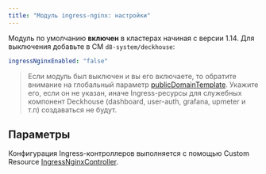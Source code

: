 ```yaml
---
title: "Модуль ingress-nginx: настройки"
---
```


Модуль по умолчанию **включен** в кластерах начиная с версии 1.14. Для выключения добавьте в CM `d8-system/deckhouse`:
```yaml
ingressNginxEnabled: "false"
```
> Если модуль был выключен и вы его включаете, то обратите внимание на глобальный параметр [publicDomainTemplate](../../deckhouse-configure-global.html#параметры). Укажите его, если он не указан, иначе Ingress-ресурсы для служебных компонент Deckhouse (dashboard, user-auth, grafana, upmeter  и т.п) создаваться не будут.

## Параметры

<!-- SCHEMA -->

Конфигурация Ingress-контроллеров выполняется с помощью Custom Resource [IngressNginxController](cr.html#ingressnginxcontroller).
